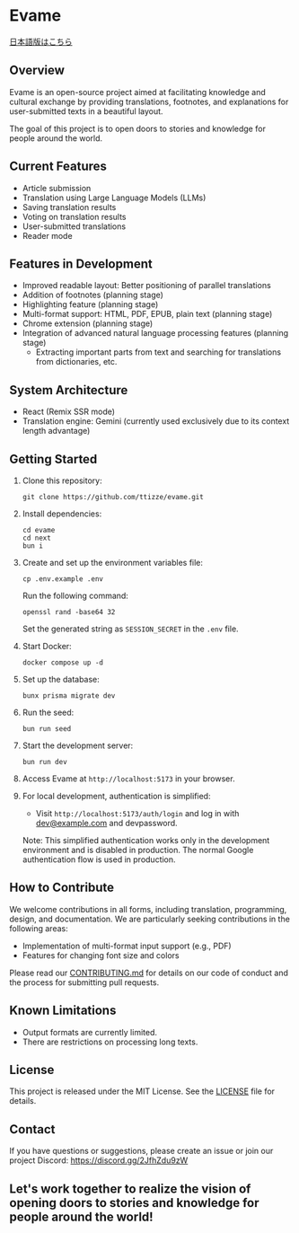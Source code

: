 # Evame

[日本語版はこちら](README.ja.md)

## Overview

Evame is an open-source project aimed at facilitating knowledge and cultural exchange by providing translations, footnotes, and explanations for user-submitted texts in a beautiful layout.

The goal of this project is to open doors to stories and knowledge for people around the world.

## Current Features

- Article submission
- Translation using Large Language Models (LLMs)
- Saving translation results
- Voting on translation results
- User-submitted translations
- Reader mode

## Features in Development

- Improved readable layout: Better positioning of parallel translations
- Addition of footnotes (planning stage)
- Highlighting feature (planning stage)
- Multi-format support: HTML, PDF, EPUB, plain text (planning stage)
- Chrome extension (planning stage)
- Integration of advanced natural language processing features (planning stage)
  - Extracting important parts from text and searching for translations from dictionaries, etc.

## System Architecture

- React (Remix SSR mode)
- Translation engine: Gemini (currently used exclusively due to its context length advantage)

## Getting Started

1. Clone this repository:
   ```
   git clone https://github.com/ttizze/evame.git
   ```

2. Install dependencies:
   ```
   cd evame
   cd next
   bun i
   ```

3. Create and set up the environment variables file:
   ```
   cp .env.example .env
   ```
   Run the following command:
   ```
   openssl rand -base64 32
   ```
   Set the generated string as `SESSION_SECRET` in the `.env` file.

4. Start Docker:
   ```
   docker compose up -d
   ```

5. Set up the database:
   ```
   bunx prisma migrate dev
   ```

6. Run the seed:
   ```
   bun run seed
   ```

7. Start the development server:
   ```
   bun run dev
   ```

8. Access Evame at `http://localhost:5173` in your browser.

9. For local development, authentication is simplified:
   - Visit `http://localhost:5173/auth/login` and log in with dev@example.com and devpassword.
   
   Note: This simplified authentication works only in the development environment and is disabled in production. The normal Google authentication flow is used in production.

## How to Contribute

We welcome contributions in all forms, including translation, programming, design, and documentation. We are particularly seeking contributions in the following areas:

- Implementation of multi-format input support (e.g., PDF)
- Features for changing font size and colors

Please read our [CONTRIBUTING.md](CONTRIBUTING.md) for details on our code of conduct and the process for submitting pull requests.

## Known Limitations

- Output formats are currently limited.
- There are restrictions on processing long texts.

## License

This project is released under the MIT License. See the [LICENSE](LICENSE) file for details.

## Contact

If you have questions or suggestions, please create an issue or join our project Discord:
https://discord.gg/2JfhZdu9zW

## Let's work together to realize the vision of opening doors to stories and knowledge for people around the world!